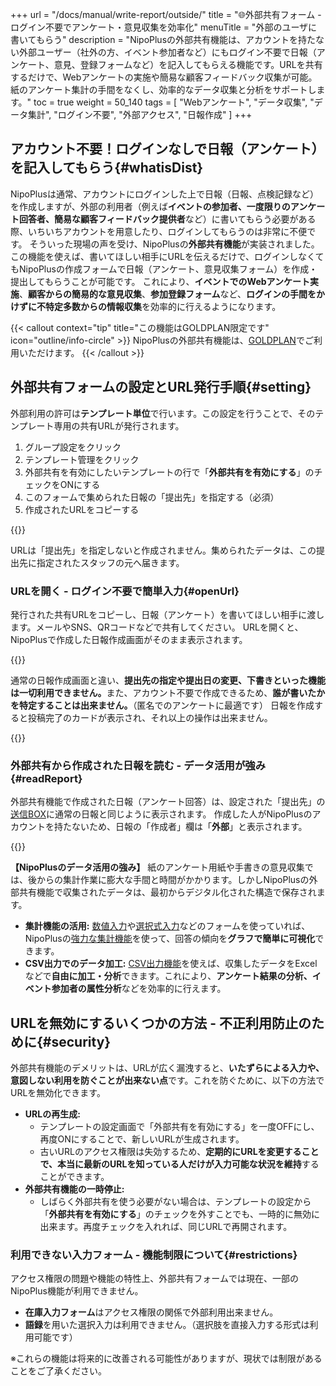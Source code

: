 +++
url = "/docs/manual/write-report/outside/"
title = "🌐外部共有フォーム - ログイン不要でアンケート・意見収集を効率化"
menuTitle = "外部のユーザに書いてもらう"
description = "NipoPlusの外部共有機能は、アカウントを持たない外部ユーザー（社外の方、イベント参加者など）にもログイン不要で日報（アンケート、意見、登録フォームなど）を記入してもらえる機能です。URLを共有するだけで、Webアンケートの実施や簡易な顧客フィードバック収集が可能。紙のアンケート集計の手間をなくし、効率的なデータ収集と分析をサポートします。"
toc = true
weight = 50_140
tags = [ "Webアンケート", "データ収集", "データ集計", "ログイン不要", "外部アクセス", "日報作成" ]
+++

## アカウント不要！ログインなしで日報（アンケート）を記入してもらう{#whatisDist}

NipoPlusは通常、アカウントにログインした上で日報（日報、点検記録など）を作成しますが、外部の利用者（例えば**イベントの参加者、一度限りのアンケート回答者、簡易な顧客フィードバック提供者**など）に書いてもらう必要がある際、いちいちアカウントを用意したり、ログインしてもらうのは非常に不便です。
そういった現場の声を受け、NipoPlusの**外部共有機能**が実装されました。この機能を使えば、書いてほしい相手にURLを伝えるだけで、ログインしなくてもNipoPlusの作成フォームで日報（アンケート、意見収集フォーム）を作成・提出してもらうことが可能です。
これにより、**イベントでのWebアンケート実施**、**顧客からの簡易的な意見収集**、**参加登録フォーム**など、**ログインの手間をかけずに不特定多数からの情報収集**を効率的に行えるようになります。

{{< callout context="tip" title="この機能はGOLDPLAN限定です" icon="outline/info-circle" >}}
NipoPlusの外部共有機能は、[GOLDPLAN](/docs/price/#fee)でご利用いただけます。
{{< /callout >}}

## 外部共有フォームの設定とURL発行手順{#setting}

外部利用の許可は**テンプレート単位**で行います。この設定を行うことで、そのテンプレート専用の共有URLが発行されます。

1.  グループ設定をクリック
2.  テンプレート管理をクリック
3.  外部共有を有効にしたいテンプレートの行で「<strong>外部共有を有効にする</strong>」のチェックをONにする
4.  このフォームで集められた日報の「提出先」を指定する（必須）
5.  作成されたURLをコピーする

{{<iTablet filename="img/share" msg="外部共有はテンプレート単位で設定できます。アンケートやイベント登録に使うテンプレートを選びましょう" alice="ok">}}

URLは「提出先」を指定しないと作成されません。集められたデータは、この提出先に指定されたスタッフの元へ届きます。

### URLを開く - ログイン不要で簡単入力{#openUrl}

発行された共有URLをコピーし、日報（アンケート）を書いてほしい相手に渡します。メールやSNS、QRコードなどで共有してください。
URLを開くと、NipoPlusで作成した日報作成画面がそのまま表示されます。

{{<icatch filename="img/write" msg="NipoPlusで作ったテンプレートが、ログイン不要のアンケートフォームとしてそのまま利用できます。スマホやタブレットからも簡単入力" alice="tablet">}}

通常の日報作成画面と違い、<strong>提出先の指定や提出日の変更、下書きといった機能は一切利用できません。</strong>また、アカウント不要で作成できるため、**誰が書いたかを特定することは出来ません。**（匿名でのアンケートに最適です）
日報を作成すると投稿完了のカードが表示され、それ以上の操作は出来ません。

{{<icatch filename="img/posted" msg="日報提出後は何もできません。回答完了をシンプルに伝えます" alice="here">}}

### 外部共有から作成された日報を読む - データ活用が強み{#readReport}

外部共有機能で作成された日報（アンケート回答）は、設定された「提出先」の[送信BOX](/docs/manual/read-report/list/#listbox)に通常の日報と同じように表示されます。
作成した人がNipoPlusのアカウントを持たないため、日報の「作成者」欄は「<strong>外部</strong>」と表示されます。

{{<iTablet filename="img/read" msg="外部共有フォームから提出されたデータは、作成者が「外部」と表示されます。集計や分析に活用しましょう" alice="ok">}}

**【NipoPlusのデータ活用の強み】**
紙のアンケート用紙や手書きの意見収集では、後からの集計作業に膨大な手間と時間がかかります。しかしNipoPlusの外部共有機能で収集されたデータは、最初からデジタル化された構造で保存されます。

- **集計機能の活用:** [数値入力](/docs/template/digital/)や[選択式入力](/docs/template/selects/)などのフォームを使っていれば、NipoPlusの[強力な集計機能](/docs/manual/analytics/chart/)を使って、回答の傾向を<strong>グラフで簡単に可視化</strong>できます。
- **CSV出力でのデータ加工:** [CSV出力機能](/docs/manual/analytics/csv/)を使えば、収集したデータをExcelなどで**自由に加工・分析**できます。これにより、**アンケート結果の分析、イベント参加者の属性分析**などを効率的に行えます。

## URLを無効にするいくつかの方法 - 不正利用防止のために{#security}

外部共有機能のデメリットは、URLが広く漏洩すると、**いたずらによる入力や、意図しない利用を防ぐことが出来ない点**です。これを防ぐために、以下の方法でURLを無効化できます。

- **URLの再生成:**
  - テンプレートの設定画面で「外部共有を有効にする」を一度OFFにし、再度ONにすることで、新しいURLが生成されます。
  - 古いURLのアクセス権限は失効するため、**定期的にURLを変更することで、本当に最新のURLを知っている人だけが入力可能な状況を維持**することができます。
- **外部共有機能の一時停止:**
  - しばらく外部共有を使う必要がない場合は、テンプレートの設定から「<strong>外部共有を有効にする</strong>」のチェックを外すことでも、一時的に無効に出来ます。再度チェックを入れれば、同じURLで再開されます。

### 利用できない入力フォーム - 機能制限について{#restrictions}

アクセス権限の問題や機能の特性上、外部共有フォームでは現在、一部のNipoPlus機能が利用できません。

- <strong>在庫入力フォーム</strong>はアクセス権限の関係で外部利用出来ません。
- <strong>語録</strong>を用いた選択入力は利用できません。（選択肢を直接入力する形式は利用可能です）

※これらの機能は将来的に改善される可能性がありますが、現状では制限があることをご了承ください。
